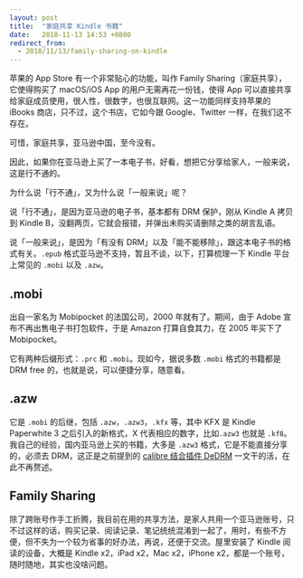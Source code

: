 ```yaml
---
layout: post
title:  "家庭共享 Kindle 书籍"
date:   2018-11-13 14:53 +0800
redirect_from:
  - 2018/11/13/family-sharing-on-kindle
---
```


苹果的 App Store 有一个非常贴心的功能，叫作 Family Sharing（家庭共享），它使得购买了 macOS/iOS App 的用户无需再花一份钱，使得 App 可以直接共享给家庭成员使用，很人性，很数字，也很互联网。这一功能同样支持苹果的 iBooks 商店，只不过，这个书店，它如今跟 Google、Twitter 一样，在我们这不存在。

可惜，家庭共享，亚马逊中国，至今没有。

因此，如果你在亚马逊上买了一本电子书，好看，想把它分享给家人，一般来说，这是行不通的。

为什么说「行不通」，又为什么说「一般来说」呢？

说「行不通」，是因为亚马逊的电子书，基本都有 DRM 保护，刚从 Kindle A 拷贝到 Kindle B，没翻两页，它就会报错，并弹出未购买请删除之类的胡言乱语。

说「一般来说」，是因为「有没有 DRM」以及「能不能移除」，跟这本电子书的格式有关。`.epub` 格式亚马逊不支持，暂且不谈，以下，打算梳理一下 Kindle 平台上常见的 `.mobi` 以及 `.azw`。

## .mobi

出自一家名为 Mobipocket 的法国公司，2000 年就有了。期间，由于 Adobe 宣布不再出售电子书打包软件，于是 Amazon 打算自食其力，在 2005 年买下了 Mobipocket。

它有两种后缀形式：`.prc` 和 `.mobi`。现如今，据说多数 `.mobi` 格式的书籍都是 DRM free 的，也就是说，可以便捷分享，随意看。

## .azw

它是 `.mobi` 的后继，包括 `.azw`，`.azw3`，`.kfx` 等，其中 KFX 是 Kindle Paperwhite 3 之后引入的新格式，X 代表相应的数字，比如`.azw3` 也就是 `.kf8`。我自己的经验，国内亚马逊上买的书籍，大多是 `.azw3` 格式，它是不能直接分享的，必须去 DRM，这正是之前提到的 [calibre 结合插件 DeDRM](/blog/manage-books-with-calibre-on-idevices#article) 一文干的活，在此不再赘述。

## Family Sharing

除了跨账号作手工折腾，我目前在用的共享方法，是家人共用一个亚马逊账号，只不过这样的话，购买记录、阅读记录、笔记统统混淆到一起了，用时，有些不方便，但不失为一个较为省事的好办法，再说，还便于交流。屋里安装了 Kindle 阅读的设备，大概是 Kindle x2，iPad x2，Mac x2，iPhone x2，都是一个账号，随时随地，其实也没啥问题。